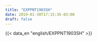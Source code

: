 ```yaml
---
title: "EXPPNT1903SH"
date: 2019-01-30T17:15:35-03:00
draft: false
---
```


{{< data_en "english/EXPPNT1903SH" >}}